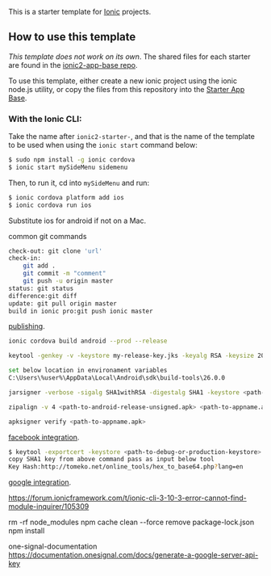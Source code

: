 This is a starter template for [Ionic](http://ionicframework.com/docs/) projects.

## How to use this template

*This template does not work on its own*. The shared files for each starter are found in the [ionic2-app-base repo](https://github.com/ionic-team/ionic2-app-base).

To use this template, either create a new ionic project using the ionic node.js utility, or copy the files from this repository into the [Starter App Base](https://github.com/ionic-team/ionic2-app-base).

### With the Ionic CLI:

Take the name after `ionic2-starter-`, and that is the name of the template to be used when using the `ionic start` command below:

```bash
$ sudo npm install -g ionic cordova
$ ionic start mySideMenu sidemenu
```

Then, to run it, cd into `mySideMenu` and run:

```bash
$ ionic cordova platform add ios
$ ionic cordova run ios
```

Substitute ios for android if not on a Mac.

common git commands
```bash
check-out: git clone 'url'
check-in:
	git add .
	git commit -m "comment"
	git push -u origin master
status: git status
difference:git diff
update: git pull origin master
build in ionic pro:git push ionic master
```

[publishing](https://ionicframework.com/docs/intro/deploying/).
```bash
ionic cordova build android --prod --release

keytool -genkey -v -keystore my-release-key.jks -keyalg RSA -keysize 2048 -validity 10000 -alias my-alias

set below location in environament variables
C:\Users\%user%\AppData\Local\Android\sdk\build-tools\26.0.0

jarsigner -verbose -sigalg SHA1withRSA -digestalg SHA1 -keystore <path-to-debug-or-production-keystore> <path-to-android-release-unsigned.apk> my-alias

zipalign -v 4 <path-to-android-release-unsigned.apk> <path-to-appname.apk>

apksigner verify <path-to-appname.apk>
```
[facebook integration](http://ionicframework.com/docs/native/facebook/).
```bash
$ keytool -exportcert -keystore <path-to-debug-or-production-keystore> -list -v -alias <alias-name>
copy SHA1 key from above command pass as input below tool
Key Hash:http://tomeko.net/online_tools/hex_to_base64.php?lang=en
```
[google integration](https://github.com/EddyVerbruggen/cordova-plugin-googleplus/).


https://forum.ionicframework.com/t/ionic-cli-3-10-3-error-cannot-find-module-inquirer/105309

rm -rf node_modules 
npm cache clean --force
remove package-lock.json
npm install

one-signal-documentation
https://documentation.onesignal.com/docs/generate-a-google-server-api-key